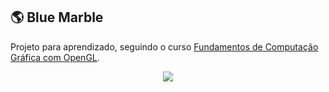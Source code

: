 ## :earth_americas: Blue Marble

Projeto para aprendizado, seguindo o curso [Fundamentos de Computação Gráfica com OpenGL](https://www.udemy.com/course/curso-opengl/).

<p align=center>
  <img src=https://github.com/GiverPlay007/BlueMarble/blob/main/.github/earth.gif align=center>
</p>
